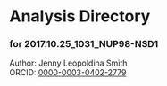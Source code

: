 # Analysis Directory 
### for 2017.10.25_1031_NUP98-NSD1
Author: Jenny Leopoldina Smith<br>
ORCID: [0000-0003-0402-2779](https://orcid.org/0000-0003-0402-2779)
<br>